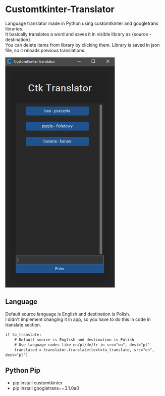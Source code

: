 # Customtkinter-Translator
Language translator made in Python using customtkinter and googletrans libraries.<br>
It basically translates a word and saves it in visible library as {source - destination}.<br>
You can delete items from library by clicking them. Library is saved in json file, so it reloads previous translations.

<p align="left"><img src="CtkTranslator.png"></p>

## Language
Default source language is English and destination is Polish.<br>
I didn't implement changing it in app, so you have to do this in code in translate section.
```
if to_translate:
    # Default source is English and destination is Polish
    # Use language codes like en/pl/de/fr in src="en", dest="pl"
    translated = translator.translate(text=to_translate, src="en", dest="pl")
```

## Python Pip
<ul>
<li>pip install customtkinter</li>
<li>pip install googletrans==3.1.0a0</li>
</ul>
